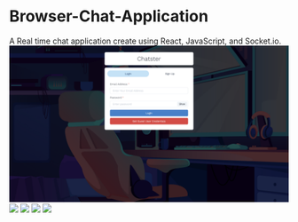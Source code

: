 # Browser-Chat-Application

A Real time chat application create using React, JavaScript, and Socket.io.
![](https://github.com/AryanGandotra/Browser-Chat-Application/blob/main/Images/Screenshot%202023-04-16%20at%204.06.36%20PM.png)
![](https://github.com/piyush-eon/mern-chat-app/blob/master/screenshots/login.PNG)
![](https://github.com/piyush-eon/mern-chat-app/blob/master/screenshots/login.PNG)
![](https://github.com/piyush-eon/mern-chat-app/blob/master/screenshots/login.PNG)
![](https://github.com/piyush-eon/mern-chat-app/blob/master/screenshots/login.PNG)
